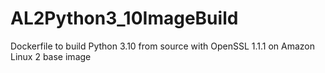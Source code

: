 # AL2Python3_10ImageBuild
Dockerfile to build Python 3.10 from source with OpenSSL 1.1.1 on Amazon Linux 2 base image
